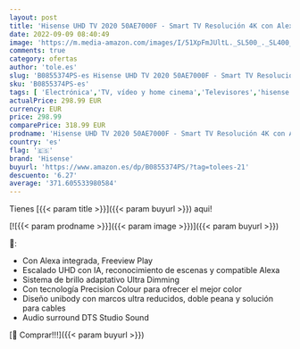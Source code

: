 ```yaml
---
layout: post
title: 'Hisense UHD TV 2020 50AE7000F - Smart TV Resolución 4K con Alexa integrada  Precision Colour  escalado UHD con IA  Ultra Dimming  audio DTS Studio Sound  Vidaa U 4.0  Color Negro'
date: 2022-09-09 08:40:49
image: 'https://m.media-amazon.com/images/I/51XpFmJUltL._SL500_._SL400_.jpg'
comments: true
category: ofertas
author: 'tole.es'
slug: 'B0855374PS-es Hisense UHD TV 2020 50AE7000F - Smart TV Resolución 4K con...'
sku: 'B0855374PS-es'
tags: [ 'Electrónica','TV, vídeo y home cinema','Televisores','hisense','smart','tv','🇪🇸', ]
actualPrice: 298.99 EUR
currency: EUR
price: 298.99
comparePrice: 318.99 EUR
prodname: 'Hisense UHD TV 2020 50AE7000F - Smart TV Resolución 4K con Alexa integrada  Precision Colour  escalado UHD con IA  Ultra Dimming  audio DTS Studio Sound  Vidaa U 4.0  Color Negro'
country: 'es'
flag: '🇪🇸'
brand: 'Hisense'
buyurl: 'https://www.amazon.es/dp/B0855374PS/?tag=tolees-21'
descuento: '6.27'
average: '371.605533980584'
---
```


Tienes [{{< param title >}}]({{< param buyurl >}}) aqui!

[![{{< param prodname >}}]({{< param image >}})]({{< param buyurl >}})

🔎:

- Con Alexa integrada, Freeview Play
- Escalado UHD con IA, reconocimiento de escenas y compatible Alexa
- Sistema de brillo adaptativo Ultra Dimming
- Con tecnología Precision Colour para ofrecer el mejor color
- Diseño unibody con marcos ultra reducidos, doble peana y solución para cables
- Audio surround DTS Studio Sound

[🛒 Comprar!!!]({{< param buyurl >}})
